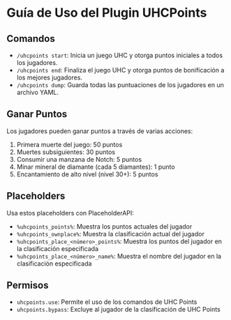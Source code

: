 # Guía de Uso del Plugin UHCPoints

## Comandos

- `/uhcpoints start`: Inicia un juego UHC y otorga puntos iniciales a todos los jugadores.
- `/uhcpoints end`: Finaliza el juego UHC y otorga puntos de bonificación a los mejores jugadores.
- `/uhcpoints dump`: Guarda todas las puntuaciones de los jugadores en un archivo YAML.

## Ganar Puntos

Los jugadores pueden ganar puntos a través de varias acciones:

1. Primera muerte del juego: 50 puntos
2. Muertes subsiguientes: 30 puntos
3. Consumir una manzana de Notch: 5 puntos
4. Minar mineral de diamante (cada 5 diamantes): 1 punto
5. Encantamiento de alto nivel (nivel 30+): 5 puntos

## Placeholders

Usa estos placeholders con PlaceholderAPI:

- `%uhcpoints_points%`: Muestra los puntos actuales del jugador
- `%uhcpoints_ownplace%`: Muestra la clasificación actual del jugador
- `%uhcpoints_place_<número>_points%`: Muestra los puntos del jugador en la clasificación especificada
- `%uhcpoints_place_<número>_name%`: Muestra el nombre del jugador en la clasificación especificada

## Permisos

- `uhcpoints.use`: Permite el uso de los comandos de UHC Points
- `uhcpoints.bypass`: Excluye al jugador de la clasificación de UHC Points